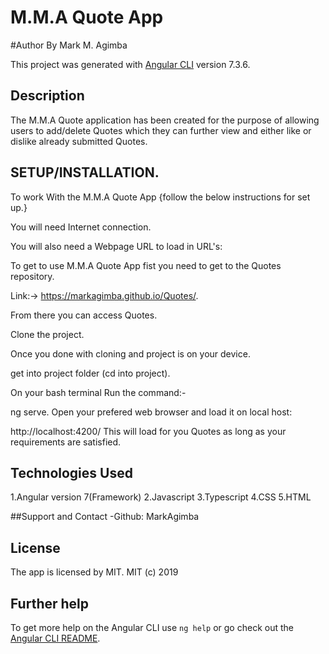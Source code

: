 # M.M.A Quote App

#Author
By Mark M. Agimba

This project was generated with [Angular CLI](https://github.com/angular/angular-cli) version 7.3.6.

## Description
The M.M.A Quote application has been created for the purpose of allowing users to add/delete Quotes which they can further view and either like or dislike already submitted Quotes.

## SETUP/INSTALLATION.
To work With the M.M.A Quote App {follow the below instructions for set up.}

You will need Internet connection.

You will also need a Webpage URL to load in URL's:

To get to use M.M.A Quote App fist you need to get to the Quotes repository.

Link:-> https://markagimba.github.io/Quotes/.

From there you can access Quotes.

Clone the project.

Once you done with cloning and project is on your device.

get into project folder (cd into project).

On your bash terminal Run the command:-

ng serve.
Open your prefered web browser and load it on local host:

http://localhost:4200/
This will load for you Quotes as long as your requirements are satisfied.


## Technologies Used
1.Angular version 7(Framework)
2.Javascript
3.Typescript
4.CSS
5.HTML

##Support and Contact
-Github: MarkAgimba

## License
The app is licensed by MIT.
MIT (c) 2019

## Further help

To get more help on the Angular CLI use `ng help` or go check out the [Angular CLI README](https://github.com/angular/angular-cli/blob/master/README.md).
